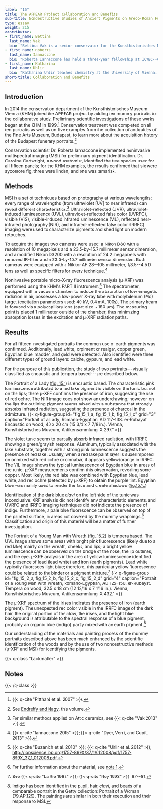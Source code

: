 ```yaml
---
label: "15"
title: The APPEAR Project Collaboration and Benefits
sub-title: Nondestructive Studies of Ancient Pigments on Greco-Roman Funerary Portraits of the Kunsthistorisches Museum, Vienna
type: essay
weight: 215
contributor:
- first_name: Bettina
  last_name: Vak
  bio: "Bettina Vak is a senior conservator for the Kunsthistorisches Museum Wien collection of antiquities. She received her master's degree in objects conservation from the University of Applied Arts Vienna. She was lead conservator of the research project CVA (Corpus Vasorum Antiquorum), Wien 5, 6. She is currently conducting the technical study and conservation of fifteen Romano-Egyptian mummy portraits in collaboration with the Museum of Fine Arts, Budapest."
- first_name: Roberta
  last_name: Iannaccone
  bio: "Roberta Iannaccone has held a three-year fellowship at ICVBC--CNR (Institute for Conservation and Valorization of Cultural Heritage--National Research Council) in Florence, Italy, where she works on the characterization of polychromy on Roman and Etruscan statues and sarcophagi. Iannaccone holds a BS and PhD in science applied to conservation of cultural heritage from the University of Florence and specializes in studying ancient Greco-Roman polychromy using noninvasive techniques. She has collaborated with such institutions as the University of California, San Diego, and the Kunsthistorisches Museum, Vienna."
- first_name: Katharina
  last_name: Uhlir
  bio: "Katharina Uhlir teaches chemistry at the University of Vienna. She holds a PhD---with a focus on scientific investigations on ancient glasses of Ephesos using µ-XRF and SEM/EDS---from the Academy of Fine Arts Vienna, where she also was an assistant professor. She has been the scientific assistant at the conservation science department of the Kunsthistorisches Museum Vienna (KHM) responsible for the XRF investigations at the KHM since 2011."
short-title: Collaboration and Benefits
---
```



##  Introduction

In 2014 the conservation department of the Kunsthistorisches Museum Vienna (KHM) joined the APPEAR project by adding ten mummy portraits to the collaborative study. Preliminary scientific investigations of these works began at the KHM in 1999.[^1] Conservation treatment was completed on all ten portraits as well as on five examples from the collection of antiquities of the Fine Arts Museum, Budapest, to learn more about the acquisition history of the Budapest funerary portraits.[^2]

Conservation scientist Dr. Roberta Iannaccone implemented noninvasive multispectral imaging (MSI) for preliminary pigment identification. Dr. Caroline Cartwright, a wood anatomist, identified the tree species used for all fifteen panels; for the KHM examples, the results confirmed that six were sycomore fig, three were linden, and one was tamarisk.

##  Methods

MSI is a set of techniques based on photography at various wavelengths; every range of wavelengths (from ultraviolet [UV] to near infrared) can reveal different characteristics.[^3] Ultraviolet-reflected (UVR), ultraviolet-induced luminescence (UVL), ultraviolet-reflected false color (UVRFC), visible (VIS), visible-induced infrared luminescence (VIL), reflected near-infrared photography (NIR), and infrared-reflected false color (IRRFC) imaging were used to characterize pigments and shed light on modern retouches.

To acquire the images two cameras were used: a Nikon D80 with a resolution of 10 megapixels and a 23.5-by-15.7 millimeter sensor dimension, and a modified Nikon D3200 with a resolution of 24.2 megapixels with removed IR-filter and a 23.5-by-15.7 millmeter sensor dimension. Both cameras were equipped with a Nikkor AF 28--105 millimeter, f/3.5--4.5 D lens as well as specific filters for every technique.[^4]

Noninvasive portable micro-X-ray fluorescence analysis (µ-XRF) was performed using the KHM's PART II instrument.[^5] The spectrometer, equipped with a vacuum chamber to reduce the absorption of low energetic radiation in air, possesses a low-power X-ray tube with molybdenum (Mo) target (excitation parameters used: 40 kV, 0.4 mA, 100s). The primary beam is focused via a polycapillary lens (spot size ~ 150 µm). The measuring point is placed 1 millimeter outside of the chamber, thus minimizing absorption losses in the excitation and µ-XRF radiation paths.

##  Results

For all fifteen investigated portraits the common use of earth pigments was confirmed. Additionally, lead white, orpiment or realgar, copper green, Egyptian blue, madder, and gold were detected. Also identified were three different types of ground layers: calcite, gypsum, and lead white.

For the purpose of this publication, the study of two portraits---visually classified as encaustic and tempera based---are described below.

The Portrait of a Lady ([fig. 15.1](#fig_15_1_a)) is encaustic based. The characteristic pink luminescence attributed to a red lake pigment is visible on the tunic but not on the lips; there µ-XRF confirms the presence of iron, suggesting the use of red ochre. The NIR image does not show an underdrawing; however, on the lips the outlining pigment seems mixed with a substance that strongly absorbs infrared radiation, suggesting the presence of charcoal in the admixture.
{{< q-figure-group id="fig_15_1_a, fig_15_1_b, fig_15_1_c" grid="3" caption="Portrait of a Lady, Romano-Egyptian, AD 117–138. er-Rubayat. Encaustic on wood, 40 x 20 cm (15 3/4 x 7 7/8 in.). Vienna, Kunsthistorisches Museum, Antikensammlung, X 297." >}}

The violet tunic seems to partially absorb infrared radiation, with IRRFC showing a green/grayish response. Aluminum, typically associated with the lake substrate, together with a strong pink luminescence suggests the presence of red lake. Usually, when a red lake paint layer is superimposed on or mixed with red ochre or cinnabar, it appears yellow/orange in IRRFC. The VIL image shows the typical luminescence of Egyptian blue in areas of the tunic. µ-XRF measurements confirm this observation, revealing some copper. Most likely, the red lake was combined with Egyptian blue, lead white, and red ochre (detected by µ-XRF) to obtain the purple tint. Egyptian blue was mainly used to render the face and create shadows ([fig.15.1c](#fig_15_1_c)).

Identification of the dark blue *clavi* on the left side of the tunic was inconclusive. XRF analysis did not identify any characteristic elements, and UVRFC and IRRFC imaging techniques did not indicate the presence of indigo. Furthermore, a pale blue fluorescence can be observed on top of the painted surface, in areas not covered by the mummy wrappings.[^6] Classification and origin of this material will be a matter of further investigation.

The Portrait of a Young Man with Wreath ([fig. 15.2](#fig_15_2_a)) is tempera based. The UVL image shows some areas with bright pink fluorescence (likely due to a red lake) mainly on the wreath, cheeks, and lips; a bright yellow luminescence can be observed on the bridge of the nose, the lip outlines, and the eye. µ-XRF analysis in the area of yellow luminescence identified the presence of lead (lead white) and iron (earth pigments). Lead white typically fluoresces light blue; therefore, this particular yellow fluorescence could be related to the binder or a pigment mixture.[^7]
{{< q-figure-group id="fig_15_2_a, fig_15_2_b, fig_15_2_c, fig_15_2_d" grid="4" caption="Portrait of a Young Man with Wreath, Romano-Egyptian, AD 125–150. er-Rubayat. Tempera on wood, 32.5 x 18 cm (12 13/16 x 7 1/16 in.). Vienna, Kunsthistorisches Museum, Antikensammlung, X 432." >}}

The µ-XRF spectrum of the irises indicates the presence of iron (earth pigment). The unexpected red color visible in the IRRFC image of the dark hair, the original portion of the *clavi*, the irises, and the light blue background is attributable to the spectral response of a blue pigment, probably an organic blue (indigo) partly mixed with an earth pigment.[^8]

Our understanding of the materials and painting process of the mummy portraits described above has been much enhanced by the scientific identification of the woods and by the use of two nondestructive methods (µ-XRF and MSI) for identifying the pigments.

{{< q-class "backmatter" >}}
## Notes
{{< /q-class >}}

[^1]: {{< q-cite "Pitthard et al. 2007" >}}.

[^2]: See [Endreffy and Nagy](/part-one/12/), this volume.

[^3]: For similar methods applied on Attic ceramics, see {{< q-cite "Vak 2013" >}}.

[^4]: {{< q-cite "Iannaccone 2015" >}}; {{< q-cite "Dyer, Verri, and Cupitt 2013" >}}.

[^5]: {{< q-cite "Buzanich et al. 2010" >}}; {{< q-cite "Uhlir et al. 2012" >}}, <http://iopscience.iop.org/1757-899X/37/1/012008/pdf/1757-899X_37_1_012008.pdf>.

[^6]: For further information about the material, see [note 1](#fn:1).

[^7]: See {{< q-cite "La Rie 1982" >}}; {{< q-cite "Roy 1993" >}}, 67--81.

[^8]: Indigo has been identified in the pupil, hair, *clavi*, and beads of a comparable portrait in the Getty collection: Portrait of a Woman (79.AP.129). The paintings are similar in both their execution and their response to MSI.
